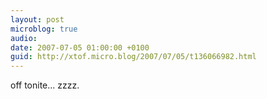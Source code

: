 ```yaml
---
layout: post
microblog: true
audio: 
date: 2007-07-05 01:00:00 +0100
guid: http://xtof.micro.blog/2007/07/05/t136066982.html
---
```

off tonite... zzzz.
